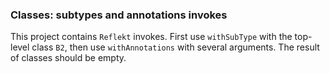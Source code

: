 ### Classes: subtypes and annotations invokes

This project contains `Reflekt` invokes. 
First use `withSubType` with the top-level class `B2`, 
then use `withAnnotations` with several arguments. The result of classes should be empty.
